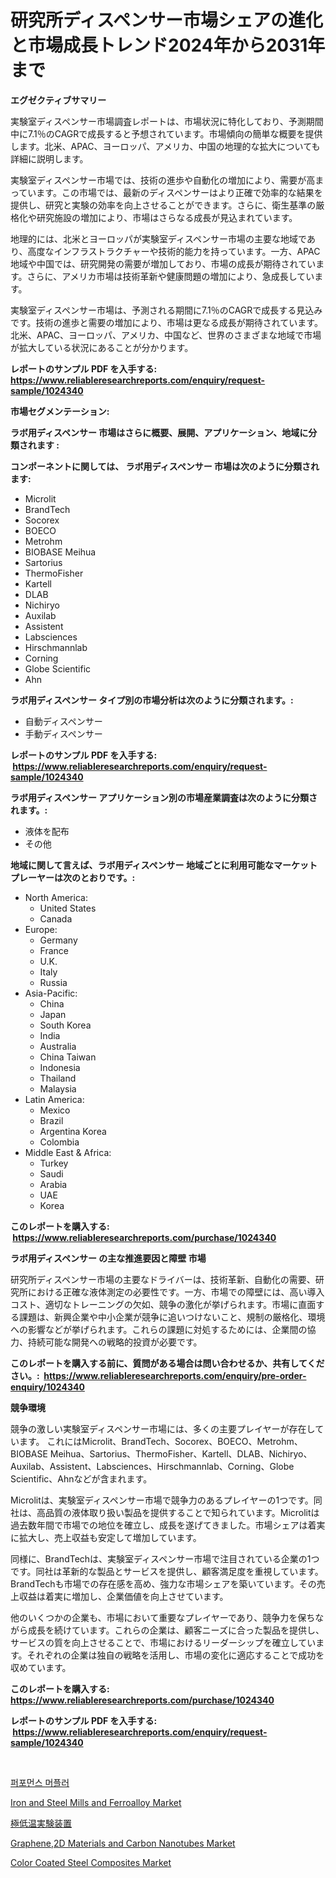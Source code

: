 <p><h1>研究所ディスペンサー市場シェアの進化と市場成長トレンド2024年から2031年まで</h1></p><p><strong>エグゼクティブサマリー</strong></p>
<p><p>実験室ディスペンサー市場調査レポートは、市場状況に特化しており、予測期間中に7.1％のCAGRで成長すると予想されています。市場傾向の簡単な概要を提供します。北米、APAC、ヨーロッパ、アメリカ、中国の地理的な拡大についても詳細に説明します。</p><p>実験室ディスペンサー市場では、技術の進歩や自動化の増加により、需要が高まっています。この市場では、最新のディスペンサーはより正確で効率的な結果を提供し、研究と実験の効率を向上させることができます。さらに、衛生基準の厳格化や研究施設の増加により、市場はさらなる成長が見込まれています。</p><p>地理的には、北米とヨーロッパが実験室ディスペンサー市場の主要な地域であり、高度なインフラストラクチャーや技術的能力を持っています。一方、APAC地域や中国では、研究開発の需要が増加しており、市場の成長が期待されています。さらに、アメリカ市場は技術革新や健康問題の増加により、急成長しています。</p><p>実験室ディスペンサー市場は、予測される期間に7.1％のCAGRで成長する見込みです。技術の進歩と需要の増加により、市場は更なる成長が期待されています。北米、APAC、ヨーロッパ、アメリカ、中国など、世界のさまざまな地域で市場が拡大している状況にあることが分かります。</p></p>
<p><strong>レポートのサンプル PDF を入手する: <a href="https://www.reliableresearchreports.com/enquiry/request-sample/1024340">https://www.reliableresearchreports.com/enquiry/request-sample/1024340</a></strong></p>
<p><strong>市場セグメンテーション:</strong></p>
<p><strong> ラボ用ディスペンサー 市場はさらに概要、展開、アプリケーション、地域に分類されます :</strong></p>
<p><strong>コンポーネントに関しては、 ラボ用ディスペンサー 市場は次のように分類されます: &nbsp;</strong></p>
<p><ul><li>Microlit</li><li>BrandTech</li><li>Socorex</li><li>BOECO</li><li>Metrohm</li><li>BIOBASE Meihua</li><li>Sartorius</li><li>ThermoFisher</li><li>Kartell</li><li>DLAB</li><li>Nichiryo</li><li>Auxilab</li><li>Assistent</li><li>Labsciences</li><li>Hirschmannlab</li><li>Corning</li><li>Globe Scientific</li><li>Ahn</li></ul></p>
<p><strong> ラボ用ディスペンサー タイプ別の市場分析は次のように分類されます。:</strong></p>
<p><ul><li>自動ディスペンサー</li><li>手動ディスペンサー</li></ul></p>
<p><strong>レポートのサンプル PDF を入手する: &nbsp;<a href="https://www.reliableresearchreports.com/enquiry/request-sample/1024340">https://www.reliableresearchreports.com/enquiry/request-sample/1024340</a></strong></p>
<p><strong> ラボ用ディスペンサー アプリケーション別の市場産業調査は次のように分類されます。:</strong></p>
<p><ul><li>液体を配布</li><li>その他</li></ul></p>
<p><strong>地域に関して言えば、ラボ用ディスペンサー 地域ごとに利用可能なマーケットプレーヤーは次のとおりです。:</strong></p>
<p><ul>
    <li>
        North America:
        <ul>
            <li>United States</li>
            <li>Canada</li>
        </ul>
    </li>
    <li>
        Europe:
        <ul>
            <li>Germany</li>
            <li>France</li>
            <li>U.K.</li>
            <li>Italy</li>
            <li>Russia</li>
        </ul>
    </li>
    <li>
        Asia-Pacific:
        <ul>
            <li>China</li>
            <li>Japan</li>
            <li>South Korea</li>
            <li>India</li>
            <li>Australia</li>
            <li>China Taiwan</li>
            <li>Indonesia</li>
            <li>Thailand</li>
            <li>Malaysia</li>
        </ul>
    </li>
    <li>
        Latin America:
        <ul>
            <li>Mexico</li>
            <li>Brazil</li>
            <li>Argentina Korea</li>
            <li>Colombia</li>
        </ul>
    </li>
    <li>
        Middle East & Africa:
        <ul>
            <li>Turkey</li>
            <li>Saudi</li>
            <li>Arabia</li>
            <li>UAE</li>
            <li>Korea</li>
        </ul>
    </li>
    </ul></p>
<p><strong>このレポートを購入する: &nbsp;<a href="https://www.reliableresearchreports.com/purchase/1024340">https://www.reliableresearchreports.com/purchase/1024340</a></strong></p>
<p><strong>ラボ用ディスペンサー の主な推進要因と障壁 市場</strong></p>
<p><p>研究所ディスペンサー市場の主要なドライバーは、技術革新、自動化の需要、研究所における正確な液体測定の必要性です。一方、市場での障壁には、高い導入コスト、適切なトレーニングの欠如、競争の激化が挙げられます。市場に直面する課題は、新興企業や中小企業が競争に追いつけないこと、規制の厳格化、環境への影響などが挙げられます。これらの課題に対処するためには、企業間の協力、持続可能な開発への戦略的投資が必要です。</p></p>
<p><strong>このレポートを購入する前に、質問がある場合は問い合わせるか、共有してください。:&nbsp; <a href="https://www.reliableresearchreports.com/enquiry/pre-order-enquiry/1024340">https://www.reliableresearchreports.com/enquiry/pre-order-enquiry/1024340</a></strong></p>
<p><strong>競争環境</strong></p>
<p><p>競争の激しい実験室ディスペンサー市場には、多くの主要プレイヤーが存在しています。 これにはMicrolit、BrandTech、Socorex、BOECO、Metrohm、BIOBASE Meihua、Sartorius、ThermoFisher、Kartell、DLAB、Nichiryo、Auxilab、Assistent、Labsciences、Hirschmannlab、Corning、Globe Scientific、Ahnなどが含まれます。</p><p>Microlitは、実験室ディスペンサー市場で競争力のあるプレイヤーの1つです。同社は、高品質の液体取り扱い製品を提供することで知られています。Microlitは過去数年間で市場での地位を確立し、成長を遂げてきました。市場シェアは着実に拡大し、売上収益も安定して増加しています。</p><p>同様に、BrandTechは、実験室ディスペンサー市場で注目されている企業の1つです。同社は革新的な製品とサービスを提供し、顧客満足度を重視しています。 BrandTechも市場での存在感を高め、強力な市場シェアを築いています。その売上収益は着実に増加し、企業価値を向上させています。</p><p>他のいくつかの企業も、市場において重要なプレイヤーであり、競争力を保ちながら成長を続けています。これらの企業は、顧客ニーズに合った製品を提供し、サービスの質を向上させることで、市場におけるリーダーシップを確立しています。それぞれの企業は独自の戦略を活用し、市場の変化に適応することで成功を収めています。</p></p>
<p><strong>このレポートを購入する: &nbsp; <a href="https://www.reliableresearchreports.com/purchase/1024340">https://www.reliableresearchreports.com/purchase/1024340</a></strong></p>
<p><strong>レポートのサンプル PDF を入手する: &nbsp;<a href="https://www.reliableresearchreports.com/enquiry/request-sample/1024340">https://www.reliableresearchreports.com/enquiry/request-sample/1024340</a></strong><strong></strong></p>
<p>&nbsp;</p>
<p><p><a href="https://github.com/vdhdwjyp90142/Market-Research-Report-List-1/blob/main/20907501025.md">퍼포먼스 머플러</a></p><p><a href="https://issuu.com/reportprime-2/docs/iron-and-steel-mills-and-ferroalloy-market-size-20">Iron and Steel Mills and Ferroalloy Market</a></p><p><a href="https://github.com/sghwr779811674/Market-Research-Report-List-1/blob/main/50020391423.md">極低温実験装置</a></p><p><a href="https://issuu.com/reportprime-2/docs/graphene2d-materials-and-carbon-nanotubes-market-s">Graphene,2D Materials and Carbon Nanotubes Market</a></p><p><a href="https://github.com/lbird53714/Market-Research-Report-List-3/blob/main/color-coated-steel-composites-market.md">Color Coated Steel Composites Market</a></p></p>